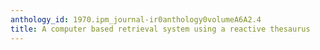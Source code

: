 ```yaml
---
anthology_id: 1970.ipm_journal-ir0anthology0volumeA6A2.4
title: A computer based retrieval system using a reactive thesaurus
---
```

